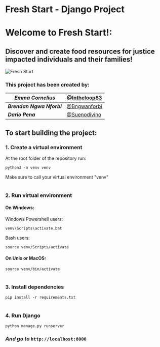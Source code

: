 # Fresh Start - Django Project 


# Welcome to Fresh Start!:

## Discover and create food resources for justice impacted individuals and their families!


      
![Fresh Start](https://rockbridge.cc/wp-content/uploads/2019/08/FRESH-START.jpg)


### This project has been created by: 
|***Emma Cornelius***|[@Intheloop83](https://github.com/Intheloop83)|
|----|-----|
|***Brendan Ngwa Nforbi***|[@Bngwanforbi](https://github.com/Bngwanforbi)|
|***Dario Pena***|[@Suenodivino](https://github.com/Suenodivino)|



## **To start building the project:**

### **1. Create a virtual environment**

At the root folder of the repository run:
```
python3 -m venv venv
```
Make sure to call your virtual environment "venv" 
#

### **2. Run virtual environment**
#### On Windows:
Windows Powershell users:
```
venv\Scripts\activate.bat
```
Bash users:
```
source venv/Scripts/activate
```
#### On Unix or MacOS:
```
source venv/bin/activate
```
#
### **3. Install dependencies**
```
pip install -r requirements.txt
```
#

### **4. Run Django**
```
python manage.py runserver
```
### *And go to* `http://localhost:8000`
# 
